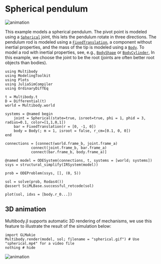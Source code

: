 # Spherical pendulum

![animation](spherical.gif)

This example models a spherical pendulum. The pivot point is modeled using a [`Spherical`](@ref) joint, this lets the pendulum rotate in three directions. The pendulum rod is modeled using a [`FixedTranslation`](@ref), a component without inertial properties, and the mass of the tip is modeled using a [`Body`](@ref). To model a rod with inertial properties, see, e.g., [`BodyShape`](@ref) or [`BodyCylinder`](@ref), In this example, we choose the joint to be the root (joints are often better root objects than bodies).


```@example spring_mass_system
using Multibody
using ModelingToolkit
using Plots
using JuliaSimCompiler
using OrdinaryDiffEq

t = Multibody.t
D = Differential(t)
world = Multibody.world

systems = @named begin
    joint = Spherical(state=true, isroot=true, phi = 1, phid = 3, radius=0.1, color=[1,1,0,1])
    bar = FixedTranslation(r = [0, -1, 0])
    body = Body(; m = 1, isroot = false, r_cm=[0.1, 0, 0])
end

connections = [connect(world.frame_b, joint.frame_a)
            connect(joint.frame_b, bar.frame_a)
            connect(bar.frame_b, body.frame_a)]

@named model = ODESystem(connections, t, systems = [world; systems])
ssys = structural_simplify(IRSystem(model))

prob = ODEProblem(ssys, [], (0, 5))

sol = solve(prob, Rodas4())
@assert SciMLBase.successful_retcode(sol)

plot(sol, idxs = [body.r_0...])
```


## 3D animation
Multibody.jl supports automatic 3D rendering of mechanisms, we use this feature to illustrate the result of the simulation below:

```@example spring_mass_system
import GLMakie
Multibody.render(model, sol; filename = "spherical.gif") # Use "spherical.mp4" for a video file
nothing # hide
```

![animation](spherical.gif)